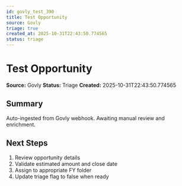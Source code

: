 ```yaml
---
id: govly_test_390
title: Test Opportunity
source: Govly
triage: true
created_at: 2025-10-31T22:43:50.774565
status: triage
---
```


# Test Opportunity

**Source:** Govly
**Status:** Triage
**Created:** 2025-10-31T22:43:50.774565

## Summary

Auto-ingested from Govly webhook. Awaiting manual review and enrichment.

## Next Steps

1. Review opportunity details
2. Validate estimated amount and close date
3. Assign to appropriate FY folder
4. Update triage flag to false when ready
